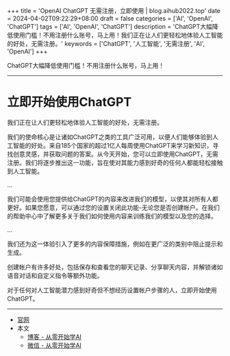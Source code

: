 +++
title = 'OpenAI ChatGPT 无需注册，立即使用 | blog.aihub2022.top'
date = 2024-04-02T09:22:29+08:00
draft = false
categories = ['AI', 'OpenAI', 'ChatGPT']
tags = ['AI', 'OpenAI', 'ChatGPT']
description = 'ChatGPT大幅降低使用门槛！不用注册什么账号，马上用！我们正在让人们更轻松地体验人工智能的好处，无需注册。'
keywords = ['ChatGPT', '人工智能', '无需注册', 'AI', 'OpenAI']
+++

ChatGPT大幅降低使用门槛！不用注册什么账号，马上用！

---

# 立即开始使用ChatGPT

我们正在让人们更轻松地体验人工智能的好处，无需注册。

我们的使命核心是让诸如ChatGPT之类的工具广泛可用，以便人们能够体验到人工智能的好处。来自185个国家的超过1亿人每周使用ChatGPT来学习新知识，寻找创意灵感，并获取问题的答案。从今天开始，您可以立即使用ChatGPT，无需注册。我们将逐步推出这一功能，旨在使对其能力感到好奇的任何人都能轻松接触到人工智能。

...

我们可能会使用您提供给ChatGPT的内容来改进我们的模型，以使其对所有人都更好。如果您愿意，可以通过您的设置关闭此功能-无论您是否创建帐户。在我们的帮助中心中了解更多关于我们如何使用内容来训练我们的模型以及您的选择。

...

我们还为这一体验引入了更多的内容保障措施，例如在更广泛的类别中阻止提示和生成。

创建帐户有许多好处，包括保存和查看您的聊天记录、分享聊天内容，并解锁诸如语音对话和自定义指令等额外功能。

对于任何对人工智能潜力感到好奇但不想经历设置帐户步骤的人，立即开始使用ChatGPT。

---

- [官网](https://openai.com/blog/start-using-chatgpt-instantly)
- 本文
    - [博客 - 从零开始学AI](https://blog.aihub2022.top/post/openai-start-using-chatgpt-instantly/)
    - [微信 - 从零开始学AI](https://mp.weixin.qq.com/s?__biz=MzA3MDIyNTgzNA==&mid=2649976747&idx=1&sn=44021b5058a5a8138f5fa7cf8c3bbab0&chksm=86c7d56eb1b05c78f49366017e7fcb596f26f3f3b8232c53196d90d3da65a1c46cffba6ae6d8#rd)
    <!-- - [CSDN - 从零开始学AI](...) -->
    <!-- - [知乎 - 从零开始学AI](...) -->
